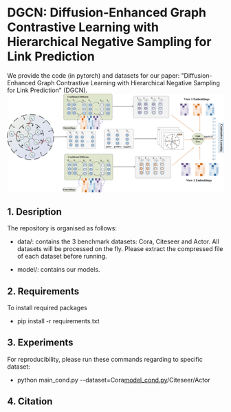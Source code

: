 # DGCN: Diffusion-Enhanced Graph Contrastive Learning with Hierarchical Negative Sampling for Link Prediction
We provide the code (in pytorch) and datasets for our paper: "Diffusion-Enhanced Graph Contrastive Learning with Hierarchical Negative Sampling for Link Prediction" (DGCN).
![model](framework.png)
## 1. Desription
The repository is organised as follows:

* data/: contains the 3 benchmark datasets: Cora, Citeseer and Actor. All datasets will be processed on the fly. Please extract the compressed file of each dataset before running.

* model/: contains our models.


## 2. Requirements
To install required packages
- pip install -r requirements.txt


## 3. Experiments
For reproducibility, please run these commands regarding to specific dataset:

- python main_cond.py --dataset=Cora[model_cond.py](../DGCN-main/model/model_cond.py)/Citeseer/Actor

## 4. Citation

